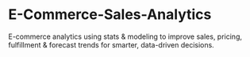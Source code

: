 # E-Commerce-Sales-Analytics
E-commerce analytics using stats &amp; modeling to improve sales, pricing, fulfillment &amp; forecast trends for smarter, data-driven decisions.
